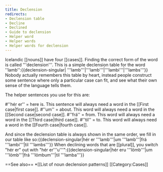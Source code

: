 ```yaml
---
title: Declension
redirects:
- Declension table
- Decline
- Declined
- Guide to declension
- Helper word
- Helper words
- Helper words for declension
---
```


Icelandic [[nouns]] have four [[cases]]. Finding the correct form of the word is called '''declension'''. This is a simple declension table for the word ''lamb'':{{declension-singular| '''lamb'''|'''lamb'''|'''lambi'''|'''lambs'''}}
Nobody actually remembers this table by heart, instead people construct some sentence where only a particular case can fit, and see what their own sense of the language tells them.

The helper sentences you use for this are:

#''hér er'' = here is. This sentence will always need a word in the [[First case|first case]].
#''um'' = about. This word will always need a word in the [[Second case|second case]].
#''frá'' = from. This word will always need a word in the [[Third case|third case]].
#''til'' = to. This word will always need a word in the [[Fourth case|fourth case]].

And since the declension table is always shown in the same order, we fill in our table like so:{{declension-singular|hér er '''lamb'''|um '''lamb'''|frá '''lambi'''|til '''lambs'''}}
When declining words that are [[plural]], you switch "hér er" out with "hér er'''u'''":{{declension-singular|hér eru '''lömb'''|um '''lömb'''|frá '''lömbum'''|til '''lamba'''}}

==See also==
*[[List of noun declension patterns]]
[[Category:Cases]]